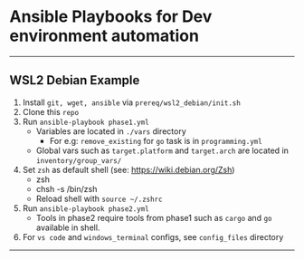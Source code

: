 # Ansible Playbooks for Dev environment automation

---
## WSL2 Debian Example

1. Install `git, wget, ansible` via `prereq/wsl2_debian/init.sh`
2. Clone this `repo`
2. Run `ansible-playbook phase1.yml`
    * Variables are located in `./vars` directory
        * For e.g: `remove_existing` for `go` task is in `programming.yml`
    * Global vars such as `target.platform` and `target.arch` are located in `inventory/group_vars/`
3. Set `zsh` as default shell (see: https://wiki.debian.org/Zsh)
    * zsh
    * chsh -s /bin/zsh
    * Reload shell with `source ~/.zshrc`
4. Run `ansible-playbook phase2.yml` 
    * Tools in phase2 require tools from phase1 such as `cargo` and `go` available in shell.
5. For `vs code` and `windows_terminal` configs, see `config_files` directory

---


